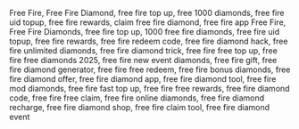 Free Fire, Free Fire Diamond, free fire top up, free 1000 diamonds, free fire uid topup, free fire rewards, claim free fire diamond, free fire app
Free Fire, Free Fire Diamonds, free fire top up, 1000 free fire diamonds, free fire uid topup, free fire rewards, free fire redeem code, free fire diamond hack, free fire unlimited diamonds, free fire diamond trick, free fire free top up, free fire free diamonds 2025, free fire new event diamonds, free fire gift, free fire diamond generator, free fire free redeem, free fire bonus diamonds, free fire diamond offer, free fire diamond app, free fire diamond tool, free fire mod diamonds, free fire fast top up, free fire free rewards, free fire diamond code, free fire free claim, free fire online diamonds, free fire diamond recharge, free fire diamond shop, free fire claim tool, free fire diamond event
